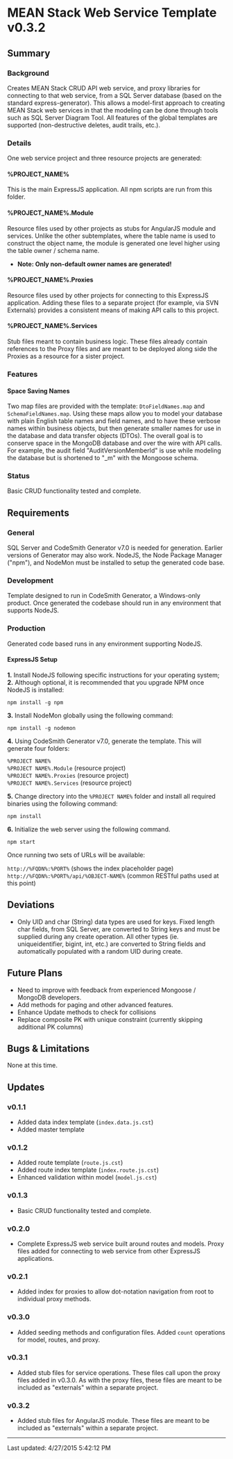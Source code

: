 # MEAN Stack Web Service Template v0.3.2

## Summary

### Background
Creates MEAN Stack CRUD API web service, and proxy libraries for connecting to that web service, from a SQL Server database (based on the standard express-generator).  This allows a model-first approach to creating MEAN Stack web services in that the modeling can be done through tools such as SQL Server Diagram Tool.  All features of the global templates are supported (non-destructive deletes, audit trails, etc.).

### Details
One web service project and three resource projects are generated:

#### %PROJECT_NAME%
This is the main ExpressJS application.  All npm scripts are run from this folder.

#### %PROJECT_NAME%.Module
Resource files used by other projects as stubs for AngularJS module and services.  Unlike the other subtemplates, where the table name is used to construct the object name, the module is generated one level higher using the table owner / schema name.

- **Note:  Only non-default owner names are generated!**

#### %PROJECT_NAME%.Proxies
Resource files used by other projects for connecting to this ExpressJS application.  Adding these files to a separate project (for example, via SVN Externals) provides a consistent means of making API calls to this project.

#### %PROJECT_NAME%.Services
Stub files meant to contain business logic.  These files already contain references to the Proxy files and are meant to be deployed along side the Proxies as a resource for a sister project.

### Features

#### Space Saving Names
Two map files are provided with the template: `DtoFieldNames.map` and `SchemaFieldNames.map`.  Using these maps allow you to model your database with plain English table names and field names, and to have these verbose names within business objects, but then generate smaller names for use in the database and data transfer objects (DTOs).  The overall goal is to conserve space in the MongoDB database and over the wire with API calls.  For example, the audit field "AuditVersionMemberId" is use while modeling the database but is shortened to "_m" with the Mongoose schema.

### Status
Basic CRUD functionality tested and complete.

## Requirements

### General
SQL Server and CodeSmith Generator v7.0 is needed for generation.  Earlier versions of Generator may also work.  NodeJS, the Node Package Manager ("npm"), and NodeMon must be installed to setup the generated code base.

### Development
Template designed to run in CodeSmith Generator, a Windows-only product.  Once generated the codebase should run in any environment that supports NodeJS.

### Production
Generated code based runs in any environment supporting NodeJS.

#### ExpressJS Setup
**1.** Install NodeJS following specific instructions for your operating system;  
**2.** Although optional, it is recommended that you upgrade NPM once NodeJS is installed:

`npm install -g npm`

**3.** Install NodeMon globally using the following command:

`npm install -g nodemon`

**4.** Using CodeSmith Generator v7.0, generate the template.  This will generate four folders:

`%PROJECT NAME%`  
`%PROJECT NAME%.Module`  (resource project)  
`%PROJECT NAME%.Proxies`  (resource project)  
`%PROJECT NAME%.Services`  (resource project)

**5.** Change directory into the `%PROJECT NAME%` folder and install all required binaries using the following command: 

`npm install`

**6.** Initialize the web server using the following command.

`npm start`

Once running two sets of URLs will be available:

`http://%FQDN%:%PORT%`  (shows the index placeholder page)  
`http://%FQDN%:%PORT%/api/%OBJECT-NAME%`  (common RESTful paths used at this point)  

## Deviations
- Only UID and char (String) data types are used for keys.  Fixed length char fields, from SQL Server, are converted to String keys and must be supplied during any create operation.  All other types (ie. uniqueidentifier, bigint, int, etc.) are converted to String fields and automatically populated with a random UID during create.

## Future Plans  
- Need to improve with feedback from experienced Mongoose / MongoDB developers.  
- Add methods for paging and other advanced features.  
- Enhance Update methods to check for collisions  
- Replace composite PK with unique constraint (currently skipping additional PK columns)  

## Bugs & Limitations
None at this time.

## Updates
### v0.1.1
- Added data index template (`index.data.js.cst`)
- Added master template

### v0.1.2
- Added route template (`route.js.cst`)
- Added route index template (`index.route.js.cst`)
- Enhanced validation within model (`model.js.cst`)

### v0.1.3
- Basic CRUD functionality tested and complete.

### v0.2.0
- Complete ExpressJS web service built around routes and models.  Proxy files added for connecting to web service from other ExpressJS applications.

### v0.2.1
- Added index for proxies to allow dot-notation navigation from root to individual proxy methods.

### v0.3.0
- Added seeding methods and configuration files.  Added `count` operations for model, routes, and proxy.

### v0.3.1
- Added stub files for service operations.  These files call upon the proxy files added in v0.3.0.  As with the proxy files, these files are meant to be included as "externals" within a separate project.

### v0.3.2
- Added stub files for AngularJS module.  These files are meant to be included as "externals" within a separate project.

---

Last updated: 4/27/2015 5:42:12 PM  

